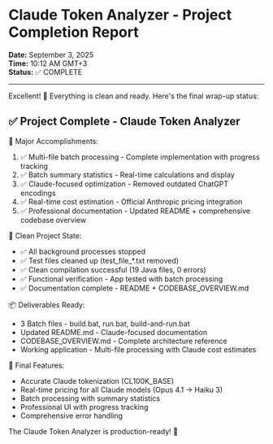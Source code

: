 # Claude Token Analyzer - Project Completion Report

**Date:** September 3, 2025  
**Time:** 10:12 AM GMT+3  
**Status:** ✅ COMPLETE

---

Excellent! 🎉 Everything is clean and ready. Here's the final wrap-up status:

## ✅ Project Complete - Claude Token Analyzer

  🎯 Major Accomplishments:

  1. ✅ Multi-file batch processing - Complete implementation with progress tracking
  2. ✅ Batch summary statistics - Real-time calculations and display
  3. ✅ Claude-focused optimization - Removed outdated ChatGPT encodings
  4. ✅ Real-time cost estimation - Official Anthropic pricing integration
  5. ✅ Professional documentation - Updated README + comprehensive codebase overview

  🧹 Clean Project State:

  - ✅ All background processes stopped
  - ✅ Test files cleaned up (test_file_*.txt removed)
  - ✅ Clean compilation successful (19 Java files, 0 errors)
  - ✅ Functional verification - App tested with batch processing
  - ✅ Documentation complete - README + CODEBASE_OVERVIEW.md

  📦 Deliverables Ready:

  - 3 Batch files - build.bat, run.bat, build-and-run.bat
  - Updated README.md - Claude-focused documentation
  - CODEBASE_OVERVIEW.md - Complete architecture reference
  - Working application - Multi-file processing with Claude cost estimates

  🚀 Final Features:

  - Accurate Claude tokenization (CL100K_BASE)
  - Real-time pricing for all Claude models (Opus 4.1 → Haiku 3)
  - Batch processing with summary statistics
  - Professional UI with progress tracking
  - Comprehensive error handling

  The Claude Token Analyzer is production-ready! 🎯